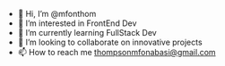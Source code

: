 - 👋 Hi, I’m @mfonthom
- 👀 I’m interested in FrontEnd Dev
- 🌱 I’m currently learning FullStack Dev
- 💞️ I’m looking to collaborate on innovative projects
- 📫 How to reach me thompsonmfonabasi@gmail.com

<!---
mfonthom/mfonthom is a ✨ special ✨ repository because its `README.md` (this file) appears on your GitHub profile.
You can click the Preview link to take a look at your changes.
--->
